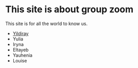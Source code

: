 # This site is about group zoom

This site is for all the world to know us.

- [Yildiray](./yildiraybio.md)
- Yulia
- Iryna
- Eltayeb
- Yauhenia
- Louise